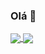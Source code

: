### Olá 👋

  <a href="https://github.com/kellyohana">
  <img align="center" src="https://github-readme-stats.vercel.app/api?username=kellyohana&show_icons=true&theme=radical&include_all_commits=true&count_private=true"/>
 </a>
 <a href="https://github.com/kellyohana">
  <img align="center" src="https://github-readme-stats.vercel.app/api/top-langs/?username=kellyohana&layout=compact&theme=radical"/>
 </a>
